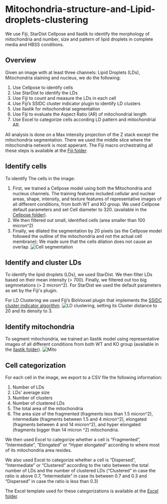 # Mitochondria-structure-and-Lipid-droplets-clustering
We use Fiji, StarDist Cellpose and Ilastik to identify the morphology of mitochondria and number, size and pattern of lipid droplets in complete media and HBSS conditions. 
## Overview
Given an image with at least three channels: Lipid Droplets (LDs), Mitochondria staining and nucleus, we do the following:
1. Use Cellpose to identify cells
2. Use StarDist to identify the LDs
3. Use Fiji to count and measure the LDs in each cell
4. Use Fiji’s SSIDC cluster indicator plugin to identify LD clusters
5. Use Ilastik for mitochondrial segmentation
6. Use Fiji to evaluate the Aspect Ratio (AR) of mitochondrial length
7. Use Excel to categorize cells according LD pattern and mitochondrial AR.

All analysis is done on a Max intensity projection of the Z stack except the mitochondria segmentation. There we used the middle slice where the mitochondria network is most apperant.
The Fiji macro orchestrating all these steps is available at the [Fiji folder](../../tree/main/Fiji).
## Identify cells
To identify The cells in the image:
1. First, we trained a Cellpose model using both the Mitochondria and nucleus channels. The training features included cellular and nuclear areas, shape, intensity, and texture features of representative images of all different conditions, from both WT and KO group. We used Cellpose default parameters and set Cell diameter to 320. (available in the [Cellpose folder](../../tree/main/Cellpose)).
2. We then filtered out small, identified cells (area smaller than 100 micron^2)
3. Finally, we dilated the segmentation by 20 pixels (as the Cellpose model followed the outline of the mitochondria and not the actual cell membrane); We made sure that the cells dilation does not cause an overlap.
![Cell segmentation](https://github.com/WIS-MICC-CellObservatory/Mitochondria-structure-and-Lipid-droplets-clustering/assets/64706090/b14a8658-0810-4093-b68f-0dad955bd585)
## Identify and cluster LDs
To identify the lipid droplets (LDs), we used StarDist. We then filter LDs based on their mean intensity (> 700). Finally, we filtered out too big segmnetations (> 2 micron^2). For StarDist we used the default parameters as set by the Fiji's plugin. 

For LD Clustering we used Fiji’s BioVoxxel plugin that implements the [SSIDC cluster indicator algorithm](https://imagej.net/plugins/biovoxxel-toolbox#:~:text=changed%20in%20future.-,SSIDC%20Cluster%20Indicator,invariant%20density%20based%20clustering%20DBSCAN).
![LD clustering](https://github.com/WIS-MICC-CellObservatory/Mitochondria-structure-and-Lipid-droplets-clustering/assets/64706090/660f1375-b74d-4eea-ad77-3001f54c1b22), setting its Cluster distance to 20 and its density to 3.
## Identify mitochondria
To segment mitochondria, we trained an Ilastik model using representative images of all different conditions from both WT and KO group (available in the [Ilastik folder](../../tree/main/Ilastik)).
![Mito](https://github.com/WIS-MICC-CellObservatory/Mitochondria-structure-and-Lipid-droplets-clustering/assets/64706090/f2441976-a410-4473-8be0-910907f3aaff)
## Cell categorization
For each cell in the image, we export to a CSV file the following information:
1. Number of LDs
2. LDs' average size
3. Number of clusters
4. Number of clustered LDs
5. The total area of the mitochondria
6. The area size of the fragmented (fragments less than 1.5 micron^2), intermediate (fragments between 1.5 and 4 micron^2), elongated (fragments between 4 and 14 micron^2), and hyper elongated (fragments bigger than 14 micron ^2) mitochondria.

We then used Excel to categorize whether a cell is “Fragmented”, “Intermediate”, “Elongated” or “Hyper elongated” according to where most of its mitochondria area resides.

We also used Excel to categorize whether a cell is “Dispersed”, “Intermediate” or “Clustered” according to the ratio between the total number of LDs and the number of clustered LDs (“Clustered” in case the ratio is above 0.7, “Intermediate” in case its between 0.7 and 0.3 and “Dispersed” in case the ratio is less than 0.3)

The Excel template used for these categorizations is available at the [Excel folder](../../tree/main/Excel).
